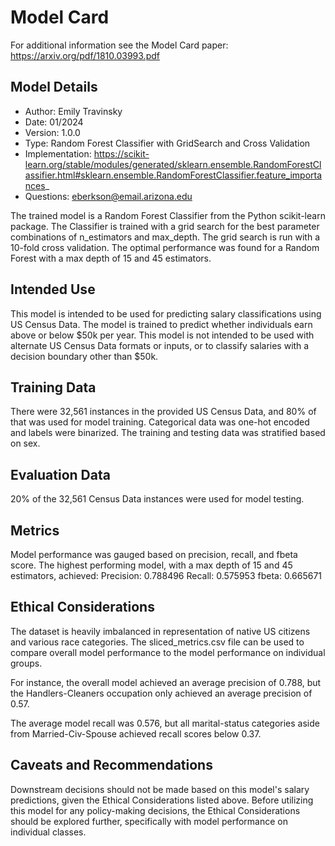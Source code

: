 # Model Card

For additional information see the Model Card paper: https://arxiv.org/pdf/1810.03993.pdf

## Model Details
- Author: Emily Travinsky
- Date: 01/2024
- Version: 1.0.0
- Type: Random Forest Classifier with GridSearch and Cross Validation
- Implementation: https://scikit-learn.org/stable/modules/generated/sklearn.ensemble.RandomForestClassifier.html#sklearn.ensemble.RandomForestClassifier.feature_importances_
- Questions: eberkson@email.arizona.edu

The trained model is a Random Forest Classifier from the Python scikit-learn
package. The Classifier is trained with a grid search for the best
parameter combinations of n_estimators and max_depth. The grid search is run
with a 10-fold cross validation. The optimal performance was found for a 
Random Forest with a max depth of 15 and 45 estimators.

## Intended Use
This model is intended to be used for predicting salary classifications using
US Census Data. The model is trained to predict whether individuals earn above
or below $50k per year. This model is not intended to be used with alternate
US Census Data formats or inputs, or to classify salaries with a decision 
boundary other than $50k.

## Training Data
There were 32,561 instances in the provided US Census Data, and 80% of that 
was used for model training. Categorical data was one-hot encoded and labels
were binarized. The training and testing data was stratified based on sex.

## Evaluation Data
20% of the 32,561 Census Data instances were used for model testing.

## Metrics
Model performance was gauged based on precision, recall, and fbeta score. The
highest performing model, with a max depth of 15 and 45 estimators, achieved:
Precision: 0.788496
Recall: 0.575953
fbeta: 0.665671

## Ethical Considerations
The dataset is heavily imbalanced in representation of native US citizens and 
various race categories. The sliced_metrics.csv file can be used to compare
overall model performance to the model performance on individual groups.

For instance, the overall model achieved an average precision of 0.788, but the
Handlers-Cleaners occupation only achieved an average precision of 0.57.

The average model recall was 0.576, but all marital-status categories aside
from Married-Civ-Spouse achieved recall scores below 0.37.

## Caveats and Recommendations
Downstream decisions should not be made based on this model's salary 
predictions, given the Ethical Considerations listed above. Before utilizing
this model for any policy-making decisions, the Ethical Considerations should
be explored further, specifically with model performance on individual classes.